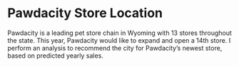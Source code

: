 # Pawdacity Store Location
Pawdacity is a leading pet store chain in Wyoming with 13 stores throughout the state. This year, Pawdacity would like to expand and open a 14th store. I perform an analysis to recommend the city for Pawdacity’s newest store, based on predicted yearly sales.
